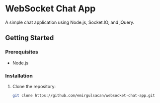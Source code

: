 # WebSocket Chat App

A simple chat application using Node.js, Socket.IO, and jQuery.

## Getting Started

### Prerequisites

- Node.js

### Installation

1. Clone the repository:
   ```bash
   git clone https://github.com/emirgulsacan/websocket-chat-app.git
